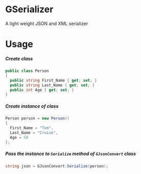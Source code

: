 # GSerializer
A light weight JSON and XML serializer

# Usage

##### Create class
```c#
public class Person
{
  public string First_Name { get; set; }
  public string Last_Name { get; set; }
  public int Age { get; set; }
}
```

##### Create instance of class
```c#
Person person = new Person()
{
  First_Name = "Tom",
  Last_Name = "Cruise",
  Age = 58
};
```

##### Pass the instance to `Serialize` method of `GJsonConvert` class  
```c#
string json = GJsonConvert.Serialize(person);
```
